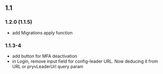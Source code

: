 
## 1.1

### 1.2.0 (1.1.5)

- add Migrations apply function

### 1.1.3-4

- add button for MFA deactivation
- in Login, remove input field for config-leader URL. Now deducing it from URL or pryvLeaderUrl query param
